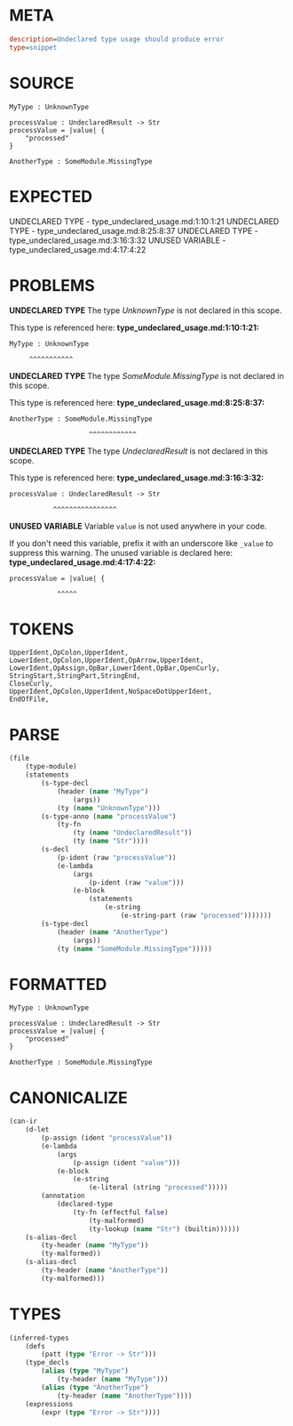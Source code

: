 # META
~~~ini
description=Undeclared type usage should produce error
type=snippet
~~~
# SOURCE
~~~roc
MyType : UnknownType

processValue : UndeclaredResult -> Str
processValue = |value| {
    "processed"
}

AnotherType : SomeModule.MissingType
~~~
# EXPECTED
UNDECLARED TYPE - type_undeclared_usage.md:1:10:1:21
UNDECLARED TYPE - type_undeclared_usage.md:8:25:8:37
UNDECLARED TYPE - type_undeclared_usage.md:3:16:3:32
UNUSED VARIABLE - type_undeclared_usage.md:4:17:4:22
# PROBLEMS
**UNDECLARED TYPE**
The type _UnknownType_ is not declared in this scope.

This type is referenced here:
**type_undeclared_usage.md:1:10:1:21:**
```roc
MyType : UnknownType
```
         ^^^^^^^^^^^


**UNDECLARED TYPE**
The type _SomeModule.MissingType_ is not declared in this scope.

This type is referenced here:
**type_undeclared_usage.md:8:25:8:37:**
```roc
AnotherType : SomeModule.MissingType
```
                        ^^^^^^^^^^^^


**UNDECLARED TYPE**
The type _UndeclaredResult_ is not declared in this scope.

This type is referenced here:
**type_undeclared_usage.md:3:16:3:32:**
```roc
processValue : UndeclaredResult -> Str
```
               ^^^^^^^^^^^^^^^^


**UNUSED VARIABLE**
Variable `value` is not used anywhere in your code.

If you don't need this variable, prefix it with an underscore like `_value` to suppress this warning.
The unused variable is declared here:
**type_undeclared_usage.md:4:17:4:22:**
```roc
processValue = |value| {
```
                ^^^^^


# TOKENS
~~~zig
UpperIdent,OpColon,UpperIdent,
LowerIdent,OpColon,UpperIdent,OpArrow,UpperIdent,
LowerIdent,OpAssign,OpBar,LowerIdent,OpBar,OpenCurly,
StringStart,StringPart,StringEnd,
CloseCurly,
UpperIdent,OpColon,UpperIdent,NoSpaceDotUpperIdent,
EndOfFile,
~~~
# PARSE
~~~clojure
(file
	(type-module)
	(statements
		(s-type-decl
			(header (name "MyType")
				(args))
			(ty (name "UnknownType")))
		(s-type-anno (name "processValue")
			(ty-fn
				(ty (name "UndeclaredResult"))
				(ty (name "Str"))))
		(s-decl
			(p-ident (raw "processValue"))
			(e-lambda
				(args
					(p-ident (raw "value")))
				(e-block
					(statements
						(e-string
							(e-string-part (raw "processed")))))))
		(s-type-decl
			(header (name "AnotherType")
				(args))
			(ty (name "SomeModule.MissingType")))))
~~~
# FORMATTED
~~~roc
MyType : UnknownType

processValue : UndeclaredResult -> Str
processValue = |value| {
	"processed"
}

AnotherType : SomeModule.MissingType
~~~
# CANONICALIZE
~~~clojure
(can-ir
	(d-let
		(p-assign (ident "processValue"))
		(e-lambda
			(args
				(p-assign (ident "value")))
			(e-block
				(e-string
					(e-literal (string "processed")))))
		(annotation
			(declared-type
				(ty-fn (effectful false)
					(ty-malformed)
					(ty-lookup (name "Str") (builtin))))))
	(s-alias-decl
		(ty-header (name "MyType"))
		(ty-malformed))
	(s-alias-decl
		(ty-header (name "AnotherType"))
		(ty-malformed)))
~~~
# TYPES
~~~clojure
(inferred-types
	(defs
		(patt (type "Error -> Str")))
	(type_decls
		(alias (type "MyType")
			(ty-header (name "MyType")))
		(alias (type "AnotherType")
			(ty-header (name "AnotherType"))))
	(expressions
		(expr (type "Error -> Str"))))
~~~
